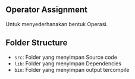 ## Operator Assignment

Untuk menyederhanakan bentuk Operasi.

## Folder Structure

- `src`: Folder yang menyimpan Source code
- `lib`: Folder yang menyimpan Dependencies
- `bin`: Folder yang menyimpan output tercompile